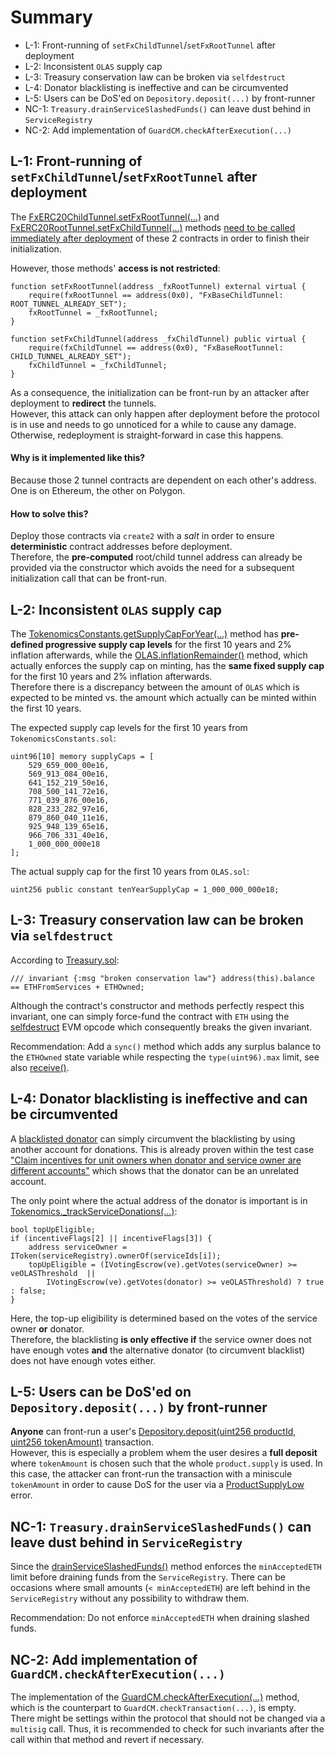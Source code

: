 # Summary
* L-1: Front-running of `setFxChildTunnel`/`setFxRootTunnel` after deployment
* L-2: Inconsistent `OLAS` supply cap
* L-3: Treasury conservation law can be broken via `selfdestruct`
* L-4: Donator blacklisting is ineffective and can be circumvented
* L-5: Users can be DoS'ed on `Depository.deposit(...)` by front-runner
* NC-1: `Treasury.drainServiceSlashedFunds()` can leave dust behind in `ServiceRegistry`
* NC-2: Add implementation of `GuardCM.checkAfterExecution(...)`

## L-1: Front-running of `setFxChildTunnel`/`setFxRootTunnel` after deployment

The [FxERC20ChildTunnel.setFxRootTunnel(...)](https://github.com/code-423n4/2023-12-autonolas/blob/main/governance/contracts/bridges/FxERC20ChildTunnel.sol) and [FxERC20RootTunnel.setFxChildTunnel(...)](https://github.com/code-423n4/2023-12-autonolas/blob/main/governance/contracts/bridges/FxERC20RootTunnel.sol) methods [need to be called immediately after deployment](https://github.com/code-423n4/2023-12-autonolas/blob/2a095eb1f8359be349d23af67089795fb0be4ed1/governance/docs/deployment.md?plain=1#L34-L35) of these 2 contracts in order to finish their initialization.  

However, those methods' **access is not restricted**:
```solidity
function setFxRootTunnel(address _fxRootTunnel) external virtual {
    require(fxRootTunnel == address(0x0), "FxBaseChildTunnel: ROOT_TUNNEL_ALREADY_SET");
    fxRootTunnel = _fxRootTunnel;
}

function setFxChildTunnel(address _fxChildTunnel) public virtual {
    require(fxChildTunnel == address(0x0), "FxBaseRootTunnel: CHILD_TUNNEL_ALREADY_SET");
    fxChildTunnel = _fxChildTunnel;
}
```
As a consequence, the initialization can be front-run by an attacker after deployment to **redirect** the tunnels.  
However, this attack can only happen after deployment before the protocol is in use and needs to go unnoticed for a while to cause any damage. Otherwise, redeployment is straight-forward in case this happens.

#### Why is it implemented like this?
Because those 2 tunnel contracts are dependent on each other's address. One is on Ethereum, the other on Polygon.

#### How to solve this?
Deploy those contracts via `create2` with a *salt* in order to ensure **deterministic** contract addresses before deployment.  
Therefore, the **pre-computed** root/child tunnel address can already be provided via the constructor which avoids the need for a subsequent initialization call that can be front-run.

## L-2: Inconsistent `OLAS` supply cap

The [TokenomicsConstants.getSupplyCapForYear(...)](https://github.com/code-423n4/2023-12-autonolas/blob/2a095eb1f8359be349d23af67089795fb0be4ed1/tokenomics/contracts/TokenomicsConstants.sol#L30-L61) method has **pre-defined progressive supply cap levels** for the first 10 years and 2% inflation afterwards, while the [OLAS.inflationRemainder()](https://github.com/code-423n4/2023-12-autonolas/blob/2a095eb1f8359be349d23af67089795fb0be4ed1/governance/contracts/OLAS.sol#L98-L114) method, which actually enforces the supply cap on minting, has the **same fixed supply cap** for the first 10 years and 2% inflation afterwards.  
Therefore there is a discrepancy between the amount of `OLAS` which is expected to be minted vs. the amount which actually can be minted within the first 10 years.  

The expected supply cap levels for the first 10 years from `TokenomicsConstants.sol`:
```solidity
uint96[10] memory supplyCaps = [
    529_659_000_00e16,
    569_913_084_00e16,
    641_152_219_50e16,
    708_500_141_72e16,
    771_039_876_00e16,
    828_233_282_97e16,
    879_860_040_11e16,
    925_948_139_65e16,
    966_706_331_40e16,
    1_000_000_000e18
];
```

The actual supply cap for the first 10 years from `OLAS.sol`:
```solidity
uint256 public constant tenYearSupplyCap = 1_000_000_000e18;
```


## L-3: Treasury conservation law can be broken via `selfdestruct`
According to [Treasury.sol](https://github.com/code-423n4/2023-12-autonolas/blob/2a095eb1f8359be349d23af67089795fb0be4ed1/tokenomics/contracts/Treasury.sol#L38):
```solidity
/// invariant {:msg "broken conservation law"} address(this).balance == ETHFromServices + ETHOwned;
```
Although the contract's constructor and methods perfectly respect this invariant, one can simply force-fund the contract with `ETH` using the [selfdestruct](https://www.evm.codes/#ff?fork=shanghai) EVM opcode which consequently breaks the given invariant.  

Recommendation: Add a `sync()` method which adds any surplus balance to the `ETHOwned` state variable while respecting the `type(uint96).max` limit, see also [receive()](https://github.com/code-423n4/2023-12-autonolas/blob/2a095eb1f8359be349d23af67089795fb0be4ed1/tokenomics/contracts/Treasury.sol#L120-L133).

## L-4: Donator blacklisting is ineffective and can be circumvented
A [blacklisted donator](https://github.com/code-423n4/2023-12-autonolas/blob/2a095eb1f8359be349d23af67089795fb0be4ed1/tokenomics/contracts/DonatorBlacklist.sol#L82-L84) can simply circumvent the blacklisting by using another account for donations. This is already proven within the test case ["Claim incentives for unit owners when donator and service owner are different accounts"](https://github.com/code-423n4/2023-12-autonolas/blob/2a095eb1f8359be349d23af67089795fb0be4ed1/tokenomics/test/Dispenser.js#L308-L310) which shows that the donator can be an unrelated account.  

The only point where the actual address of the donator is important is in [Tokenomics._trackServiceDonations(...)](https://github.com/code-423n4/2023-12-autonolas/blob/2a095eb1f8359be349d23af67089795fb0be4ed1/tokenomics/contracts/Tokenomics.sol#L682-L774):
```solidity
bool topUpEligible;
if (incentiveFlags[2] || incentiveFlags[3]) {
    address serviceOwner = IToken(serviceRegistry).ownerOf(serviceIds[i]);
    topUpEligible = (IVotingEscrow(ve).getVotes(serviceOwner) >= veOLASThreshold  ||
        IVotingEscrow(ve).getVotes(donator) >= veOLASThreshold) ? true : false;
}
```
Here, the top-up eligibility is determined based on the votes of the service owner **or** donator.  
Therefore, the blacklisting **is only effective if** the service owner does not have enough votes **and** the alternative donator (to circumvent blacklist) does not have enough votes either.

## L-5: Users can be DoS'ed on `Depository.deposit(...)` by front-runner
**Anyone** can front-run a user's [Depository.deposit(uint256 productId, uint256 tokenAmount)](https://github.com/code-423n4/2023-12-autonolas/blob/2a095eb1f8359be349d23af67089795fb0be4ed1/tokenomics/contracts/Depository.sol#L279-L346) transaction.  
However, this is especially a problem whem the user desires a **full deposit** where `tokenAmount` is chosen such that the whole `product.supply` is used. In this case, the attacker can front-run the transaction with a miniscule `tokenAmount` in order to cause DoS for the user via a [ProductSupplyLow](https://github.com/code-423n4/2023-12-autonolas/blob/2a095eb1f8359be349d23af67089795fb0be4ed1/tokenomics/contracts/Depository.sol#L322-L325) error.

## NC-1: `Treasury.drainServiceSlashedFunds()` can leave dust behind in `ServiceRegistry`
Since the [drainServiceSlashedFunds()](https://github.com/code-423n4/2023-12-autonolas/blob/2a095eb1f8359be349d23af67089795fb0be4ed1/tokenomics/contracts/Treasury.sol#L466-L483) method enforces the `minAcceptedETH` limit before draining funds from the `ServiceRegistry`. There can be occasions where small amounts (`< minAcceptedETH`) are left behind in the `ServiceRegistry` without any possibility to withdraw them.  

Recommendation: Do not enforce `minAcceptedETH` when draining slashed funds.

## NC-2: Add implementation of `GuardCM.checkAfterExecution(...)`

The implementation of the [GuardCM.checkAfterExecution(...)](https://github.com/code-423n4/2023-12-autonolas/blob/ddcf4dbd8ad9b2daa87e190280deb4d41ac9d647/governance/contracts/multisigs/GuardCM.sol#L571-L572) method, which is the counterpart to `GuardCM.checkTransaction(...)`, is empty.  
There might be settings within the protocol that should not be changed via a `multisig` call. Thus, it is recommended to check for such invariants after the call within that method and revert if necessary.

